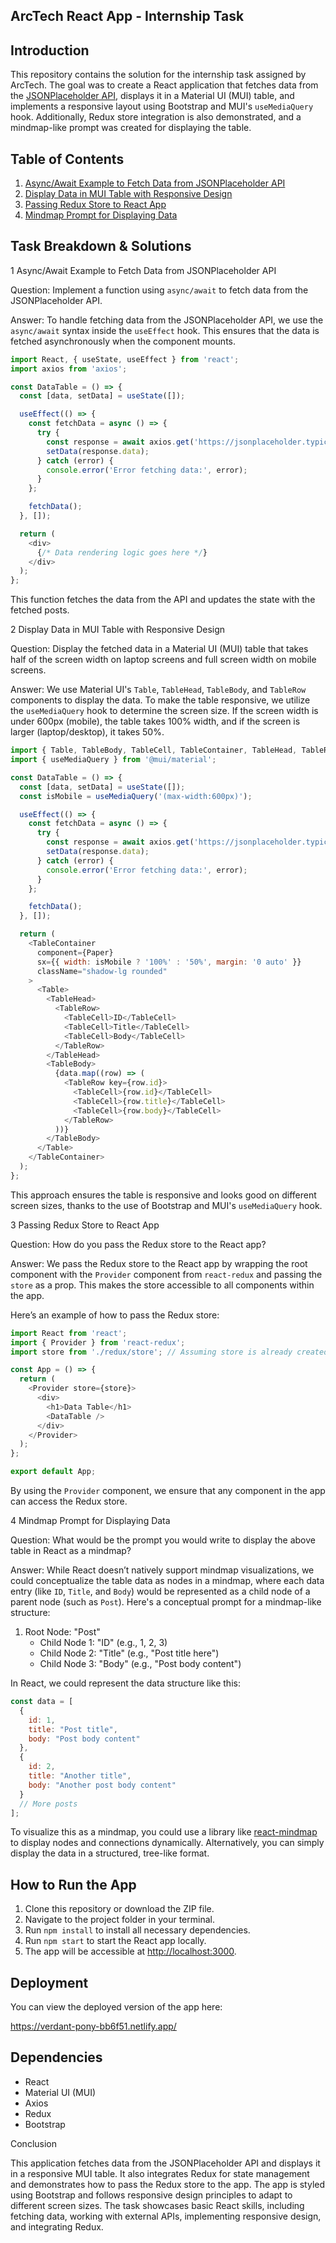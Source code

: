 ## ArcTech React App - Internship Task

## Introduction

This repository contains the solution for the internship task assigned by ArcTech. The goal was to create a React application that fetches data from the [JSONPlaceholder API](https://jsonplaceholder.typicode.com/posts), displays it in a Material UI (MUI) table, and implements a responsive layout using Bootstrap and MUI's `useMediaQuery` hook. Additionally, Redux store integration is also demonstrated, and a mindmap-like prompt was created for displaying the table.



## Table of Contents

1. [Async/Await Example to Fetch Data from JSONPlaceholder API](#1-asyncawait-example-to-fetch-data-from-jsonplaceholder-api)
2. [Display Data in MUI Table with Responsive Design](#2-display-data-in-mui-table-with-responsive-design)
3. [Passing Redux Store to React App](#3-passing-redux-store-to-react-app)
4. [Mindmap Prompt for Displaying Data](#4-mindmap-prompt-for-displaying-data)



## Task Breakdown & Solutions

 1 Async/Await Example to Fetch Data from JSONPlaceholder API

Question: Implement a function using `async/await` to fetch data from the JSONPlaceholder API.

Answer:
To handle fetching data from the JSONPlaceholder API, we use the `async/await` syntax inside the `useEffect` hook. This ensures that the data is fetched asynchronously when the component mounts.

```javascript
import React, { useState, useEffect } from 'react';
import axios from 'axios';

const DataTable = () => {
  const [data, setData] = useState([]);

  useEffect(() => {
    const fetchData = async () => {
      try {
        const response = await axios.get('https://jsonplaceholder.typicode.com/posts');
        setData(response.data);
      } catch (error) {
        console.error('Error fetching data:', error);
      }
    };

    fetchData();
  }, []);

  return (
    <div>
      {/* Data rendering logic goes here */}
    </div>
  );
};
```

This function fetches the data from the API and updates the state with the fetched posts.



 2 Display Data in MUI Table with Responsive Design

Question: Display the fetched data in a Material UI (MUI) table that takes half of the screen width on laptop screens and full screen width on mobile screens.

Answer:
We use Material UI's `Table`, `TableHead`, `TableBody`, and `TableRow` components to display the data. To make the table responsive, we utilize the `useMediaQuery` hook to determine the screen size. If the screen width is under 600px (mobile), the table takes 100% width, and if the screen is larger (laptop/desktop), it takes 50%.

```javascript
import { Table, TableBody, TableCell, TableContainer, TableHead, TableRow, Paper } from '@mui/material';
import { useMediaQuery } from '@mui/material';

const DataTable = () => {
  const [data, setData] = useState([]);
  const isMobile = useMediaQuery('(max-width:600px)');

  useEffect(() => {
    const fetchData = async () => {
      try {
        const response = await axios.get('https://jsonplaceholder.typicode.com/posts');
        setData(response.data);
      } catch (error) {
        console.error('Error fetching data:', error);
      }
    };

    fetchData();
  }, []);

  return (
    <TableContainer
      component={Paper}
      sx={{ width: isMobile ? '100%' : '50%', margin: '0 auto' }}
      className="shadow-lg rounded"
    >
      <Table>
        <TableHead>
          <TableRow>
            <TableCell>ID</TableCell>
            <TableCell>Title</TableCell>
            <TableCell>Body</TableCell>
          </TableRow>
        </TableHead>
        <TableBody>
          {data.map((row) => (
            <TableRow key={row.id}>
              <TableCell>{row.id}</TableCell>
              <TableCell>{row.title}</TableCell>
              <TableCell>{row.body}</TableCell>
            </TableRow>
          ))}
        </TableBody>
      </Table>
    </TableContainer>
  );
};
```

This approach ensures the table is responsive and looks good on different screen sizes, thanks to the use of Bootstrap and MUI's `useMediaQuery` hook.



 3 Passing Redux Store to React App

Question: How do you pass the Redux store to the React app?

Answer:
We pass the Redux store to the React app by wrapping the root component with the `Provider` component from `react-redux` and passing the `store` as a prop. This makes the store accessible to all components within the app.

Here’s an example of how to pass the Redux store:

```javascript
import React from 'react';
import { Provider } from 'react-redux';
import store from './redux/store'; // Assuming store is already created

const App = () => {
  return (
    <Provider store={store}>
      <div>
        <h1>Data Table</h1>
        <DataTable />
      </div>
    </Provider>
  );
};

export default App;
```

By using the `Provider` component, we ensure that any component in the app can access the Redux store.



 4 Mindmap Prompt for Displaying Data

Question: What would be the prompt you would write to display the above table in React as a mindmap?

Answer:
While React doesn’t natively support mindmap visualizations, we could conceptualize the table data as nodes in a mindmap, where each data entry (like `ID`, `Title`, and `Body`) would be represented as a child node of a parent node (such as `Post`). Here's a conceptual prompt for a mindmap-like structure:

1. Root Node: "Post"
    - Child Node 1: "ID" (e.g., 1, 2, 3)
    - Child Node 2: "Title" (e.g., "Post title here")
    - Child Node 3: "Body" (e.g., "Post body content")

In React, we could represent the data structure like this:

```javascript
const data = [
  {
    id: 1,
    title: "Post title",
    body: "Post body content"
  },
  {
    id: 2,
    title: "Another title",
    body: "Another post body content"
  }
  // More posts
];
```

To visualize this as a mindmap, you could use a library like [react-mindmap](https://github.com/nhn/tui.chart) to display nodes and connections dynamically. Alternatively, you can simply display the data in a structured, tree-like format.



## How to Run the App

1. Clone this repository or download the ZIP file.
2. Navigate to the project folder in your terminal.
3. Run `npm install` to install all necessary dependencies.
4. Run `npm start` to start the React app locally.
5. The app will be accessible at [http://localhost:3000](http://localhost:3000).

## Deployment

You can view the deployed version of the app here:

https://verdant-pony-bb6f51.netlify.app/



## Dependencies

- React
- Material UI (MUI)
- Axios
- Redux
- Bootstrap



Conclusion

This application fetches data from the JSONPlaceholder API and displays it in a responsive MUI table. It also integrates Redux for state management and demonstrates how to pass the Redux store to the app. The app is styled using Bootstrap and follows responsive design principles to adapt to different screen sizes. The task showcases basic React skills, including fetching data, working with external APIs, implementing responsive design, and integrating Redux.

